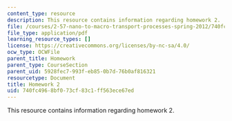 ```yaml
---
content_type: resource
description: This resource contains information regarding homework 2.
file: /courses/2-57-nano-to-macro-transport-processes-spring-2012/740fc4968bf073cf83c1ff563ece67ed_MIT2_57S12_hw_2.pdf
file_type: application/pdf
learning_resource_types: []
license: https://creativecommons.org/licenses/by-nc-sa/4.0/
ocw_type: OCWFile
parent_title: Homework
parent_type: CourseSection
parent_uid: 5928fec7-993f-eb85-0b7d-76b0af816321
resourcetype: Document
title: Homework 2
uid: 740fc496-8bf0-73cf-83c1-ff563ece67ed
---
```

This resource contains information regarding homework 2.